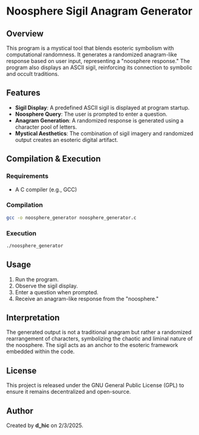 # Noosphere Sigil Anagram Generator

## Overview

This program is a mystical tool that blends esoteric symbolism with computational randomness. It generates a randomized anagram-like response based on user input, representing a "noosphere response." The program also displays an ASCII sigil, reinforcing its connection to symbolic and occult traditions.

## Features

- **Sigil Display**: A predefined ASCII sigil is displayed at program startup.
- **Noosphere Query**: The user is prompted to enter a question.
- **Anagram Generation**: A randomized response is generated using a character pool of letters.
- **Mystical Aesthetics**: The combination of sigil imagery and randomized output creates an esoteric digital artifact.

## Compilation & Execution

### Requirements

- A C compiler (e.g., GCC)

### Compilation

```sh
gcc -o noosphere_generator noosphere_generator.c
```

### Execution

```sh
./noosphere_generator
```

## Usage

1. Run the program.
2. Observe the sigil display.
3. Enter a question when prompted.
4. Receive an anagram-like response from the "noosphere."

## Interpretation

The generated output is not a traditional anagram but rather a randomized rearrangement of characters, symbolizing the chaotic and liminal nature of the noosphere. The sigil acts as an anchor to the esoteric framework embedded within the code.

## License

This project is released under the GNU General Public License (GPL) to ensure it remains decentralized and open-source.

## Author

Created by **d\_hic** on 2/3/2025.


